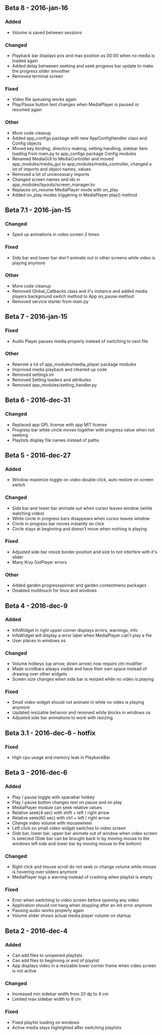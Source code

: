 ## Beta 8 - 2016-jan-16

### Added
 - Volume is saved between sessions

### Changed
 - Playback bar displays pos and max position as 00:00 when no media is loaded again
 - Added delay betweeen seeking and seek progress bar update to make the progress slider smoother
 - Removed terminal screen

### Fixed
 - Video file queueing works again
 - Play/Pause button text changes when MediaPlayer is paused or resumed again

### Other
 - More code cleanup
 - Added app_configs package with new AppConfigHandler class and Config objects
 - Moved key binding, directory making, setting handling, sidebar item loading from main.py to app_configs package Config modules
 - Renamed MediaGUI to MediaController and moved app_modules/media_gui to app_modules/media_controller, changed a lot of imports and object names, values
 - Removed a lot of unnecessary imports
 - Changed screen names and ids in app_modules/layouts/screen_manager.kv
 - Replaces on_resume MediaPlayer mode with on_play
 - Added on_play modes triggering in MediaPlayer play() method



## Beta 7.1 - 2016-jan-15

### Changed
 - Sped up animations in video screen 2 times

### Fixed
 - Side bar and lower bar don't animate out in other screens while video is playing anymore

### Other
 - More code cleanup
 - Removed Global_Callbacks class and it's instance and added media players background switch method to App on_pause method
 - Removed service starter from main.py



## Beta 7 - 2016-jan-15

### Fixed
 - Audio Player pauses media properly instead of switching to next file

### Other
 - Rewrote a lot of app_modules/media_player package modules
 - Improved media playback and cleaned up code
 - Removed settings.ini
 - Removed Setting loaders and attributes
 - Removed app_modules/setting_handler.py



## Beta 6 - 2016-dec-31

### Changed
 - Replaced app GPL license with app MIT license
 - Progress bar white circle moves together with progress value when not seeking
 - Playlists display file names instead of paths



## Beta 5 - 2016-dec-27

### Added
 - Window maximize toggle on video double click, auto restore on screen switch

### Changed
 - Side bar and lower bar animate out when cursor leaves window (while
   watching video)
 - White circle in progress bars disappears when cursor leaves window
 - Circle in progress bar moves instantly on click
 - Circle stays at beginning and doesn't move when nothing is playing

### Fixed
 - Adjusted side bar resize border position and size to not interfere with
   it's slider
 - Many Kivy GstPlayer errors

### Other
 - Added garden.progressspinner and garden.contextmenu packages
 - Disabled multitouch for linux and windows




## Beta 4 - 2016-dec-9

### Added
 - InfoWidget in right upper corner displays errors, warnings, info
 - InfoWidget will display a error label when MediaPlayer can't play a file
 - User places in windows os

### Changed
 - Volume hotkeys (up arrow, down arrow) now require ctrl modifier
 - Made scrollbars always visible and have their own space instead of drawing
   over other widgets
 - Screen size changes when side bar is resized while no video is playing

### Fixed
 - Small video widget should not animate in while no video is playing anymore
 - Updated resizable behavior and removed white blocks in windows os
 - Adjusted side bar animations to work with resizing



## Beta 3.1 - 2016-dec-6 - hotfix

### Fixed
 - High cpu usage and memory leak in PlaybackBar



## Beta 3 - 2016-dec-6

### Added
 - Play / pause toggle with spacebar hotkey
 - Play / pause button changes text on pause and on play
 - MediaPlayer module can seek relative values
 - Relative seek(4 sec) with shift + left / right arrow
 - Relative seek(60 sec) with ctrl + left / right arrow
 - Change video volume with mousewheel
 - Left click on small video widget switches to video screen
 - Side bar, lower bar, upper bar animate out of window when video screen is
   selected (Side bar can be brought back in by moving mouse to the windows
   left side and lower bar by moving mouse to the bottom)

### Changed
 - Right click and mouse scroll do not seek or change volume while mouse is
   hovering over sliders anymore
 - MediaPlayer logs a warning instead of crashing when playlist is empty

### Fixed
 - Error when switching to video screen before opening any video
 - Application should not hang when stopping after an init error anymore
 - Pausing audio works properly again
 - Volume slider shows actual media player volume on startup



## Beta 2 - 2016-dec-4

### Added
 - Can add files to unopened playlists
 - Can add files to beginning or end of playlist
 - App displays video in a resizable lower corner frame when video screen is
   not active

### Changed
 - Increased min sidebar width from 20 dp to 4 cm
 - Limited max sidebar width to 8 cm

### Fixed
 - Fixed playlist loading on windows
 - Active media stays highlighted after switching playlists
